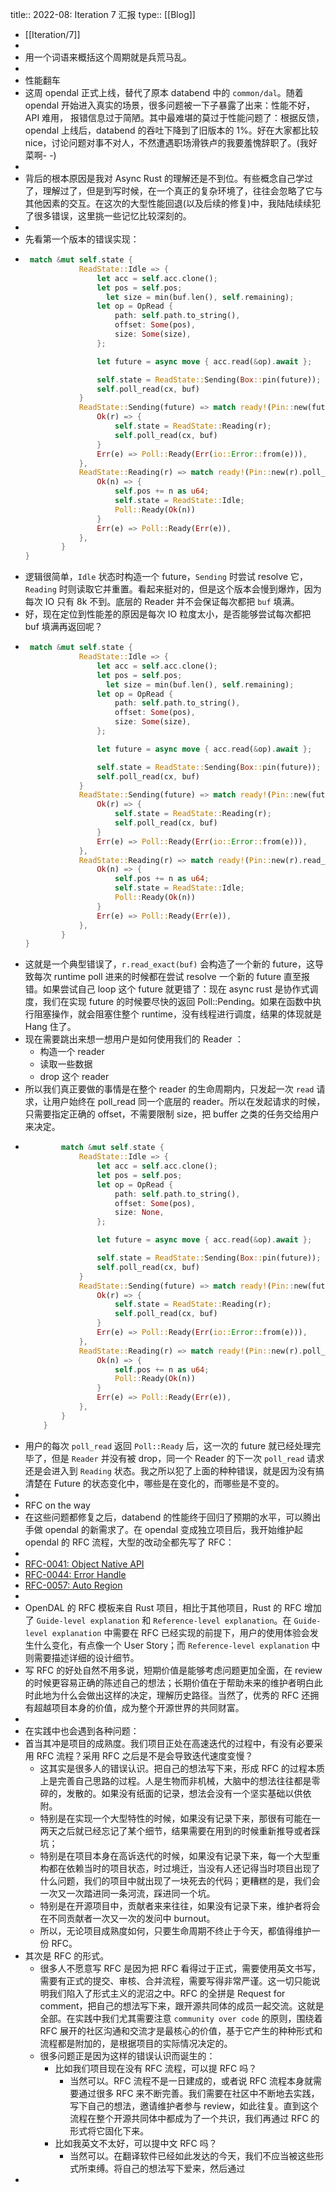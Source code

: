 title:: 2022-08: Iteration 7 汇报
type:: [[Blog]]

- [[Iteration/7]]
-
- 用一个词语来概括这个周期就是兵荒马乱。
-
- 性能翻车
- 这周 opendal 正式上线，替代了原本 databend 中的 `common/dal`。随着 opendal 开始进入真实的场景，很多问题被一下子暴露了出来：性能不好，API 难用， 报错信息过于简陋。其中最难堪的莫过于性能问题了：根据反馈，opendal 上线后，databend 的吞吐下降到了旧版本的 1%。好在大家都比较 nice，讨论问题对事不对人，不然遭遇职场滑铁卢的我要羞愧辞职了。(我好菜啊- -)
-
- 背后的根本原因是我对 Async Rust 的理解还是不到位。有些概念自己学过了，理解过了，但是到写时候，在一个真正的复杂环境了，往往会忽略了它与其他因素的交互。在这次的大型性能回退(以及后续的修复)中，我陆陆续续犯了很多错误，这里挑一些记忆比较深刻的。
-
- 先看第一个版本的错误实现：
- ```rust
   match &mut self.state {
              ReadState::Idle => {
                  let acc = self.acc.clone();
                  let pos = self.pos;
                	let size = min(buf.len(), self.remaining);
                  let op = OpRead {
                      path: self.path.to_string(),
                      offset: Some(pos),
                      size: Some(size),
                  };
  
                  let future = async move { acc.read(&op).await };
  
                  self.state = ReadState::Sending(Box::pin(future));
                  self.poll_read(cx, buf)
              }
              ReadState::Sending(future) => match ready!(Pin::new(future).poll(cx)) {
                  Ok(r) => {
                      self.state = ReadState::Reading(r);
                      self.poll_read(cx, buf)
                  }
                  Err(e) => Poll::Ready(Err(io::Error::from(e))),
              },
              ReadState::Reading(r) => match ready!(Pin::new(r).poll_read(cx, buf)) {
                  Ok(n) => {
                      self.pos += n as u64;
                      self.state = ReadState::Idle;
                      Poll::Ready(Ok(n))
                  }
                  Err(e) => Poll::Ready(Err(e)),
              },
          }
  }
  ```
- 逻辑很简单，`Idle` 状态时构造一个 future，`Sending` 时尝试 resolve 它，`Reading` 时则读取它并重置。看起来挺对的，但是这个版本会慢到爆炸，因为每次 IO 只有 8k 不到。底层的 Reader 并不会保证每次都把 `buf` 填满。
- 好，现在定位到性能差的原因是每次 IO 粒度太小，是否能够尝试每次都把 buf 填满再返回呢？
- ```rust
   match &mut self.state {
              ReadState::Idle => {
                  let acc = self.acc.clone();
                  let pos = self.pos;
                	let size = min(buf.len(), self.remaining);
                  let op = OpRead {
                      path: self.path.to_string(),
                      offset: Some(pos),
                      size: Some(size),
                  };
  
                  let future = async move { acc.read(&op).await };
  
                  self.state = ReadState::Sending(Box::pin(future));
                  self.poll_read(cx, buf)
              }
              ReadState::Sending(future) => match ready!(Pin::new(future).poll(cx)) {
                  Ok(r) => {
                      self.state = ReadState::Reading(r);
                      self.poll_read(cx, buf)
                  }
                  Err(e) => Poll::Ready(Err(io::Error::from(e))),
              },
              ReadState::Reading(r) => match ready!(Pin::new(r).read_exact(buf).poll(cx)) {
                  Ok(n) => {
                      self.pos += n as u64;
                      self.state = ReadState::Idle;
                      Poll::Ready(Ok(n))
                  }
                  Err(e) => Poll::Ready(Err(e)),
              },
          }
  }
  ```
- 这就是一个典型错误了，`r.read_exact(buf)` 会构造了一个新的 future，这导致每次 runtime poll 进来的时候都在尝试 resolve 一个新的 future 直至报错。如果尝试自己 loop 这个 future 就更错了：现在 async rust 是协作式调度，我们在实现 future 的时候要尽快的返回 Poll::Pending。如果在函数中执行阻塞操作，就会阻塞住整个 runtime，没有线程进行调度，结果的体现就是 Hang 住了。
- 现在需要跳出来想一想用户是如何使用我们的 Reader ：
	- 构造一个 reader
	- 读取一些数据
	- drop 这个 reader
- 所以我们真正要做的事情是在整个 reader 的生命周期内，只发起一次 `read` 请求，让用户始终在 poll_read 同一个底层的 reader。所以在发起请求的时候，只需要指定正确的 offset，不需要限制 size，把 buffer 之类的任务交给用户来决定。
- ```rust
          match &mut self.state {
              ReadState::Idle => {
                  let acc = self.acc.clone();
                  let pos = self.pos;
                  let op = OpRead {
                      path: self.path.to_string(),
                      offset: Some(pos),
                      size: None,
                  };
  
                  let future = async move { acc.read(&op).await };
  
                  self.state = ReadState::Sending(Box::pin(future));
                  self.poll_read(cx, buf)
              }
              ReadState::Sending(future) => match ready!(Pin::new(future).poll(cx)) {
                  Ok(r) => {
                      self.state = ReadState::Reading(r);
                      self.poll_read(cx, buf)
                  }
                  Err(e) => Poll::Ready(Err(io::Error::from(e))),
              },
              ReadState::Reading(r) => match ready!(Pin::new(r).poll_read(cx, buf)) {
                  Ok(n) => {
                      self.pos += n as u64;
                      Poll::Ready(Ok(n))
                  }
                  Err(e) => Poll::Ready(Err(e)),
              },
          }
      }
  ```
- 用户的每次 `poll_read` 返回 `Poll::Ready` 后，这一次的 future 就已经处理完毕了，但是 `Reader` 并没有被 drop，同一个 Reader 的下一次 `poll_read` 请求还是会进入到 `Reading` 状态。我之所以犯了上面的种种错误，就是因为没有搞清楚在 Future 的状态变化中，哪些是在变化的，而哪些是不变的。
-
- RFC on the way
- 在这些问题都修复之后，databend 的性能终于回归了预期的水平，可以腾出手做 opendal 的新需求了。在 opendal 变成独立项目后，我开始维护起 opendal 的 RFC 流程，大型的改动全都先写了 RFC：
-
- [RFC-0041: Object Native API](https://github.com/datafuselabs/opendal/pull/41)
- [RFC-0044: Error Handle](https://github.com/datafuselabs/opendal/pull/44)
- [RFC-0057: Auto Region](https://github.com/datafuselabs/opendal/pull/57)
-
- OpenDAL 的 RFC 模板来自 Rust 项目，相比于其他项目，Rust 的 RFC 增加了 `Guide-level explanation` 和 `Reference-level explanation`。在 `Guide-level explanation` 中需要在 RFC 已经实现的前提下，用户的使用体验会发生什么变化，有点像一个 User Story；而 `Reference-level explanation` 中则需要描述详细的设计细节。
- 写 RFC 的好处自然不用多说，短期价值是能够考虑问题更加全面，在 review 的时候更容易正确的陈述自己的想法；长期价值在于帮助未来的维护者明白此时此地为什么会做出这样的决定，理解历史路径。当然了，优秀的 RFC 还拥有超越项目本身的价值，成为整个开源世界的共同财富。
-
- 在实践中也会遇到各种问题：
- 首当其冲是项目的成熟度。我们项目正处在高速迭代的过程中，有没有必要采用 RFC 流程？采用 RFC 之后是不是会导致迭代速度变慢？
	- 这其实是很多人的错误认识。把自己的想法写下来，形成 RFC 的过程本质上是完善自己思路的过程。人是生物而非机械，大脑中的想法往往都是零碎的，发散的。如果没有纸面的记录，想法会没有一个坚实基础以供依附。
	- 特别是在实现一个大型特性的时候，如果没有记录下来，那很有可能在一两天之后就已经忘记了某个细节，结果需要在用到的时候重新推导或者踩坑；
	- 特别是在项目本身在高诉迭代的时候，如果没有记录下来，每一个大型重构都在依赖当时的项目状态，时过境迁，当没有人还记得当时项目出现了什么问题，我们的项目中就出现了一块死去的代码；更糟糕的是，我们会一次又一次踏进同一条河流，踩进同一个坑。
	- 特别是在开源项目中，贡献者来来往往，如果没有记录下来，维护者将会在不同贡献者一次又一次的发问中 burnout。
	- 所以，无论项目成熟度如何，只要生命周期不终止于今天，都值得维护一份 RFC。
- 其次是 RFC 的形式。
	- 很多人不愿意写 RFC 是因为把 RFC 看得过于正式，需要使用英文书写，需要有正式的提交、审核、合并流程，需要写得非常严谨。这一切只能说明我们陷入了形式主义的泥沼之中。RFC 的全拼是 Request for comment，把自己的想法写下来，跟开源共同体的成员一起交流。这就是全部。在实践中我们尤其需要注意 `community over code` 的原则，围绕着 RFC 展开的社区沟通和交流才是最核心的价值，基于它产生的种种形式和流程都是附加的，是根据项目的实际情况决定的。
	- 很多问题正是因为这样的错误认识而诞生的：
		- 比如我们项目现在没有 RFC 流程，可以提 RFC 吗？
			- 当然可以。RFC 流程不是一日建成的，或者说 RFC 流程本身就需要通过很多 RFC 来不断完善。我们需要在社区中不断地去实践，写下自己的想法，邀请维护者参与 review，如此往复。直到这个流程在整个开源共同体中都成为了一个共识，我们再通过 RFC 的形式将它固化下来。
		- 比如我英文不太好，可以提中文 RFC 吗？
			- 当然可以。在翻译软件已经如此发达的今天，我们不应当被这些形式所束缚。将自己的想法写下爱来，然后通过
-